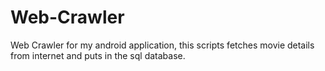 # Web-Crawler
Web Crawler for my android application, this scripts fetches movie details from internet and puts in the sql database.

